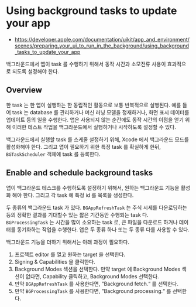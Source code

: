 # Using background tasks to update your app
- https://developer.apple.com/documentation/uikit/app_and_environment/scenes/preparing_your_ui_to_run_in_the_background/using_background_tasks_to_update_your_app

백그라운드에서 앱이 task 를 수행하기 위해서 동작 시간과 소모전류 사용이 효과적으로 되도록 설정해야 한다.

## Overview

한 task 는 한 앱이 실행하는 한 동립적인 활동으로 보통 반복적으로 실행된다.
예를 들어 task 는 database 를 관리하거나 머신 러닝 모델을 정재하거나, 화면 표시 데이터를 업데이트 등의 일을 수행한다.
앱은 사용되지 않는 순간에도 동작 시간의 이점을 얻기 위해 이러한 테스트 작업을 백그라운드에서 실행하거나 시작하도록 설정할 수 있다.

백그라운드에서 실행할 task 를 스케줄 설정하기 위해, Xcode 에서 백그라운드 모드를 활성화해야 한다.
그리고 앱이 필요하기 위한 특정 task 를 확실하게 한뒤, `BGTaskScheduler` 객체에 task 를 등록한다.

## Enable and schedule background tasks

앱이 백그라운드 테스크를 수행하도록 설정하기 위해서, 원하는 백그라운드 기능을 활성화 해야 한다.
그리고 각 task 에 특정 id 를 목록을 생성한다.

두 종류의 백그라운드 task 가 있다.
`BGAppRefreshTask` 는 주식 시세를 다운로딩하는 등의 정확한 결과를 기대할수 있는 짧은 기간동안 수행되는 task 다.
`BGProcessingTask` 는 시간을 많이 소요하는 task 로, 큰 파일을 다운로드 하거나 데이터를 동기화하는 작업을 수행한다.
앱은 두 종류 하나 또는 두 종류 다를 사용할 수 있다.

백그라운드 기능을 더하기 위해서는 아래 과정이 필요하다.

1. 프로젝트 editor 를 열고 원하는 target 을 선택한다.
1. Signing & Capabilities 을 클릭한다.
1. Background Modes 섹션을 선택한다. 만약 target 에 Background Modes 섹션이 없다면, Capability 클릭하고, Background Modes 선택한다.
1. 만약 `BGAppRefreshTask` 를 사용한다면, ”Background fetch.“ 를 선택한다.
1. 만약 `BGProcessingTask` 를 사용한다면, ”Background processing.“ 를 선택한다.
